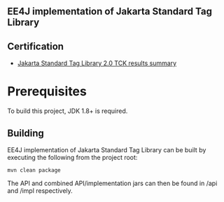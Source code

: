 EE4J implementation of Jakarta Standard Tag Library
---------------------------------------------------

Certification
-------------
* [Jakarta Standard Tag Library 2.0 TCK results summary](https://eclipse-ee4j.github.io/tags/certifications/jakarta-tags/2.0/TCK-Results)

# Prerequisites

To build this project, JDK 1.8+ is required.

Building
--------

EE4J implementation of Jakarta Standard Tag Library can be built by executing the following from the project root:

``mvn clean package``

The API and combined API/implementation jars can then be found in /api and /impl respectively.



